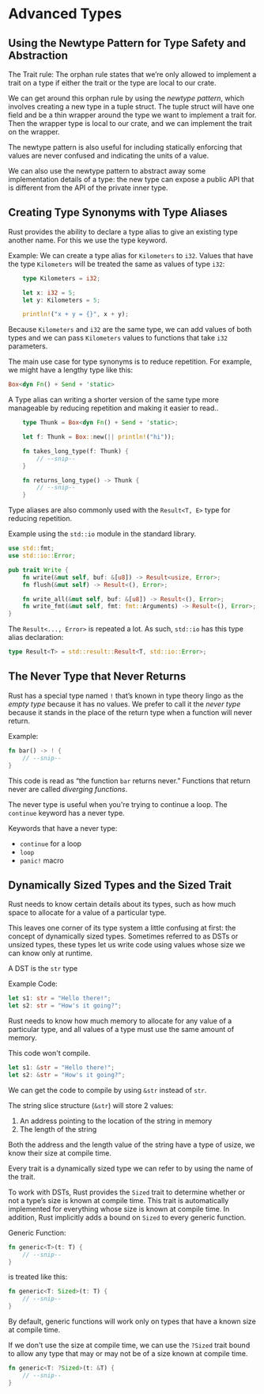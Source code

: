 # Advanced Types

## Using the Newtype Pattern for Type Safety and Abstraction

The Trait rule: The orphan rule states that we’re only allowed to implement a
trait on a type if either the trait or the type are local to our crate.

We can get around this orphan rule by using the _newtype pattern_, which
involves creating a new type in a tuple struct. The tuple struct will have one
field and be a thin wrapper around the type we want to implement a trait for.
Then the wrapper type is local to our crate, and we can implement the trait on
the wrapper.

The newtype pattern is also useful for including statically enforcing that
values are never confused and indicating the units of a value.

We can also use the newtype pattern to abstract away some implementation details
of a type: the new type can expose a public API that is different from the API
of the private inner type.

## Creating Type Synonyms with Type Aliases

Rust provides the ability to declare a type alias to give an existing type
another name. For this we use the type keyword.

Example: We can create a type alias for `Kilometers` to `i32`. Values that have
the type `Kilometers` will be treated the same as values of type `i32`:

```rust
    type Kilometers = i32;

    let x: i32 = 5;
    let y: Kilometers = 5;

    println!("x + y = {}", x + y);
```

Because `Kilometers` and `i32` are the same type, we can add values of both
types and we can pass `Kilometers` values to functions that take `i32`
parameters.

The main use case for type synonyms is to reduce repetition. For example, we
might have a lengthy type like this:

```rust
Box<dyn Fn() + Send + 'static>
```

A Type alias can writing a shorter version of the same type more manageable by
reducing repetition and making it easier to read..

```rust
    type Thunk = Box<dyn Fn() + Send + 'static>;

    let f: Thunk = Box::new(|| println!("hi"));

    fn takes_long_type(f: Thunk) {
        // --snip--
    }

    fn returns_long_type() -> Thunk {
        // --snip--
    }
```

Type aliases are also commonly used with the `Result<T, E>` type for reducing
repetition.

Example using the `std::io` module in the standard library.

```rust
use std::fmt;
use std::io::Error;

pub trait Write {
    fn write(&mut self, buf: &[u8]) -> Result<usize, Error>;
    fn flush(&mut self) -> Result<(), Error>;

    fn write_all(&mut self, buf: &[u8]) -> Result<(), Error>;
    fn write_fmt(&mut self, fmt: fmt::Arguments) -> Result<(), Error>;
}
```

The `Result<..., Error>` is repeated a lot. As such, `std::io` has this type
alias declaration:

```rust
type Result<T> = std::result::Result<T, std::io::Error>;
```

## The Never Type that Never Returns

Rust has a special type named `!` that’s known in type theory lingo as the
_empty type_ because it has no values. We prefer to call it the _never type_
because it stands in the place of the return type when a function will never
return.

Example:

```rust
fn bar() -> ! {
    // --snip--
}
```

This code is read as “the function `bar` returns never.” Functions that return
never are called _diverging functions_.

The never type is useful when you're trying to continue a loop. The `continue`
keyword has a never type.

Keywords that have a never type:

- `continue` for a loop
- `loop`
- `panic!` macro

## Dynamically Sized Types and the Sized Trait

Rust needs to know certain details about its types, such as how much space to
allocate for a value of a particular type.

This leaves one corner of its type system a little confusing at first: the
concept of dynamically sized types. Sometimes referred to as DSTs or unsized
types, these types let us write code using values whose size we can know only at
runtime.

A DST is the `str` type

Example Code:

```rust
let s1: str = "Hello there!";
let s2: str = "How's it going?";
```

Rust needs to know how much memory to allocate for any value of a particular
type, and all values of a type must use the same amount of memory.

This code won't compile.

```rust
let s1: &str = "Hello there!";
let s2: &str = "How's it going?";
```

We can get the code to compile by using `&str` instead of `str`.

The string slice structure (`&str`) will store 2 values:

1. An address pointing to the location of the string in memory
2. The length of the string

Both the address and the length value of the string have a type of usize, we
know their size at compile time.

Every trait is a dynamically sized type we can refer to by using the name of the
trait.

To work with DSTs, Rust provides the `Sized` trait to determine whether or not a
type’s size is known at compile time. This trait is automatically implemented
for everything whose size is known at compile time. In addition, Rust implicitly
adds a bound on `Sized` to every generic function.

Generic Function:

```rust
fn generic<T>(t: T) {
    // --snip--
}
```

is treated like this:

```rust
fn generic<T: Sized>(t: T) {
    // --snip--
}
```

By default, generic functions will work only on types that have a known size at
compile time.

If we don't use the size at compile time, we can use the `?Sized` trait bound to
allow any type that may or may not be of a size known at compile time.

```rust
fn generic<T: ?Sized>(t: &T) {
    // --snip--
}
```
